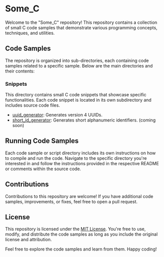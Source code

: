 # Some_C

Welcome to the "Some_C" repository! This repository contains a collection of small C code samples that demonstrate various programming concepts, techniques, and utilities.

## Code Samples

The repository is organized into sub-directories, each containing code samples related to a specific sample. Below are the main directories and their contents:

### Snippets

This directory contains small C code snippets that showcase specific functionalities. Each code snippet is located in its own subdirectory and includes source code files.

- [uuid_generator](snippets/uuid_generator): Generates version 4 UUIDs.
- [short_id_generator](snippets/short_id_generator): Generates short alphanumeric identifiers. (coming soon)


## Running Code Samples

Each code sample or script directory includes its own instructions on how to compile and run the code. Navigate to the specific directory you're interested in and follow the instructions provided in the respective README or comments within the source code.

## Contributions

Contributions to this repository are welcome! If you have additional code samples, improvements, or fixes, feel free to open a pull request.

## License

This repository is licensed under the [MIT License](LICENSE). You're free to use, modify, and distribute the code samples as long as you include the original license and attribution.

Feel free to explore the code samples and learn from them. Happy coding!
